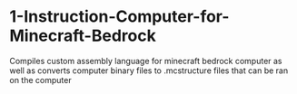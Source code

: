 # 1-Instruction-Computer-for-Minecraft-Bedrock
Compiles custom assembly language for minecraft bedrock computer as well as  converts computer binary files to .mcstructure files that can be ran on the computer
